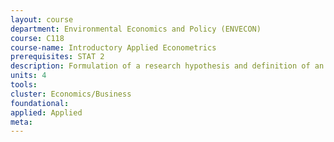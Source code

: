 ```yaml
---
layout: course 
department: Environmental Economics and Policy (ENVECON)
course: C118
course-name: Introductory Applied Econometrics
prerequisites: STAT 2
description: Formulation of a research hypothesis and definition of an empirical strategy. Regression analysis with cross-sectional and time-series data; econometric methods for the analysis of qualitative information; hypothesis testing. The techniques of statistical and econometric analysis are developed through applications to a set of case studies and real data in the fields of environmental, resource, and international development economics. Students learn the use of a statistical software for economic data analysis. Also listed as International and Area Studies C118.
units: 4
tools: 
cluster: Economics/Business
foundational: 
applied: Applied
meta: 
---
```

